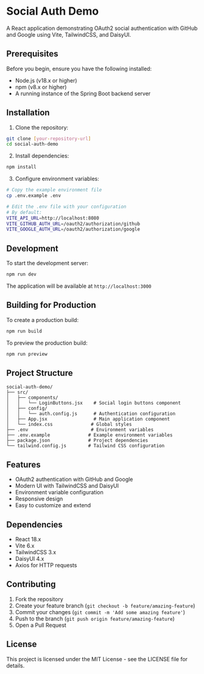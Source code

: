 # Social Auth Demo

A React application demonstrating OAuth2 social authentication with GitHub and Google using Vite, TailwindCSS, and DaisyUI.

## Prerequisites

Before you begin, ensure you have the following installed:

- Node.js (v18.x or higher)
- npm (v8.x or higher)
- A running instance of the Spring Boot backend server

## Installation

1. Clone the repository:

```bash
git clone [your-repository-url]
cd social-auth-demo
```

2. Install dependencies:

```bash
npm install
```

3. Configure environment variables:

```bash
# Copy the example environment file
cp .env.example .env

# Edit the .env file with your configuration
# By default:
VITE_API_URL=http://localhost:8080
VITE_GITHUB_AUTH_URL=/oauth2/authorization/github
VITE_GOOGLE_AUTH_URL=/oauth2/authorization/google
```

## Development

To start the development server:

```bash
npm run dev
```

The application will be available at `http://localhost:3000`

## Building for Production

To create a production build:

```bash
npm run build
```

To preview the production build:

```bash
npm run preview
```

## Project Structure

```
social-auth-demo/
├── src/
│   ├── components/
│   │   └── LoginButtons.jsx    # Social login buttons component
│   ├── config/
│   │   └── auth.config.js      # Authentication configuration
│   ├── App.jsx                 # Main application component
│   └── index.css              # Global styles
├── .env                       # Environment variables
├── .env.example              # Example environment variables
├── package.json              # Project dependencies
└── tailwind.config.js        # Tailwind CSS configuration
```

## Features

- OAuth2 authentication with GitHub and Google
- Modern UI with TailwindCSS and DaisyUI
- Environment variable configuration
- Responsive design
- Easy to customize and extend

## Dependencies

- React 18.x
- Vite 6.x
- TailwindCSS 3.x
- DaisyUI 4.x
- Axios for HTTP requests

## Contributing

1. Fork the repository
2. Create your feature branch (`git checkout -b feature/amazing-feature`)
3. Commit your changes (`git commit -m 'Add some amazing feature'`)
4. Push to the branch (`git push origin feature/amazing-feature`)
5. Open a Pull Request

## License

This project is licensed under the MIT License - see the LICENSE file for details.
